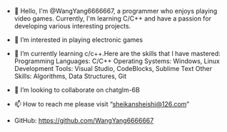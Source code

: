 - 👋 Hello, I'm @WangYang6666667, a programmer who enjoys playing video games. Currently, I'm learning C/C++ and have a passion for developing various interesting projects.
- 👀 I’m interested in playing electronic games

- 🌱 I’m currently learning c/c++.Here are the skills that I have mastered:
Programming Languages: C/C++
Operating Systems: Windows, Linux
Development Tools: Visual Studio, CodeBlocks, Sublime Text
Other Skills: Algorithms, Data Structures, Git

- 💞️ I’m looking to collaborate on chatglm-6B
- 📫 How to reach me please visit “sheikansheishi@126.com”
- GitHub: https://github.com/WangYang6666667


<!---
WangYang6666667/WangYang6666667 is a ✨ special ✨ repository because its `README.md` (this file) appears on your GitHub profile.
You can click the Preview link to take a look at your changes.
--->
